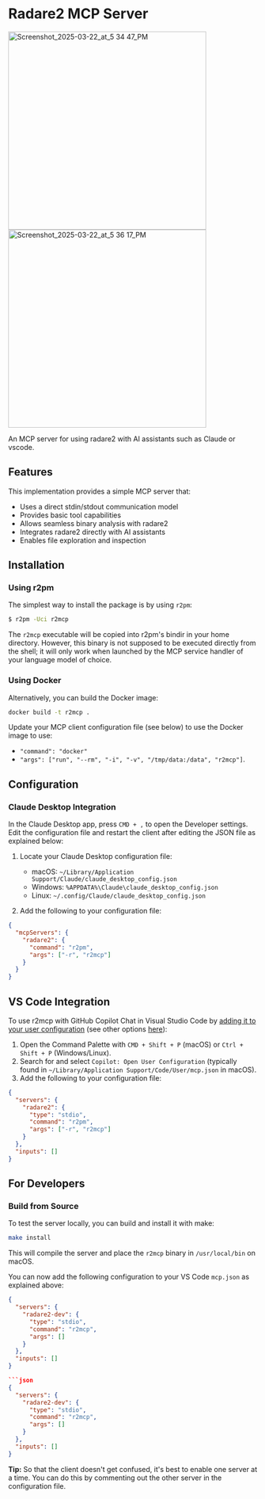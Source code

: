 # Radare2 MCP Server

<img width="400" alt="Screenshot_2025-03-22_at_5 34 47_PM" src="https://github.com/user-attachments/assets/5322c3fc-fc07-4770-96a3-5a6d82d439c2" />
<img width="400" alt="Screenshot_2025-03-22_at_5 36 17_PM" src="https://github.com/user-attachments/assets/132a1de0-6978-4202-8dce-aa3d60551b9a" />

An MCP server for using radare2 with AI assistants such as Claude or vscode.

## Features

This implementation provides a simple MCP server that:

- Uses a direct stdin/stdout communication model
- Provides basic tool capabilities
- Allows seamless binary analysis with radare2
- Integrates radare2 directly with AI assistants
- Enables file exploration and inspection

## Installation

### Using r2pm

The simplest way to install the package is by using `r2pm`:

```bash
$ r2pm -Uci r2mcp
```

The `r2mcp` executable will be copied into r2pm's bindir in your home directory. However, this binary is not supposed to be executed directly from the shell; it will only work when launched by the MCP service handler of your language model of choice.

### Using Docker

Alternatively, you can build the Docker image:

```bash
docker build -t r2mcp .
```

Update your MCP client configuration file (see below) to use the Docker image to use:

- `"command": "docker"`
- `"args": ["run", "--rm", "-i", "-v", "/tmp/data:/data", "r2mcp"]`.

## Configuration

### Claude Desktop Integration

In the Claude Desktop app, press `CMD + ,` to open the Developer settings. Edit the configuration file and restart the client after editing the JSON file as explained below:

1. Locate your Claude Desktop configuration file:

   - macOS: `~/Library/Application Support/Claude/claude_desktop_config.json`
   - Windows: `%APPDATA%\Claude\claude_desktop_config.json`
   - Linux: `~/.config/Claude/claude_desktop_config.json`

2. Add the following to your configuration file:

```json
{
  "mcpServers": {
    "radare2": {
      "command": "r2pm",
      "args": ["-r", "r2mcp"]
    }
  }
}
```

## VS Code Integration

To use r2mcp with GitHub Copilot Chat in Visual Studio Code by [adding it to your user configuration](https://code.visualstudio.com/docs/copilot/chat/mcp-servers#_add-an-mcp-server-to-your-user-configuration) (see other options [here](https://code.visualstudio.com/docs/copilot/chat/mcp-servers#_add-an-mcp-server)):

1. Open the Command Palette with `CMD + Shift + P` (macOS) or `Ctrl + Shift + P` (Windows/Linux).
2. Search for and select `Copilot: Open User Configuration` (typically found in `~/Library/Application Support/Code/User/mcp.json` in macOS).
3. Add the following to your configuration file:

```json
{
  "servers": {
    "radare2": {
      "type": "stdio",
      "command": "r2pm",
      "args": ["-r", "r2mcp"]
    }
  },
  "inputs": []
}
```

## For Developers

### Build from Source

To test the server locally, you can build and install it with make:

```bash
make install
```

This will compile the server and place the `r2mcp` binary in `/usr/local/bin` on macOS.

You can now add the following configuration to your VS Code `mcp.json` as explained above:

```json
{
  "servers": {
    "radare2-dev": {
      "type": "stdio",
      "command": "r2mcp",
      "args": []
    }
  },
  "inputs": []
}

```json
{
  "servers": {
    "radare2-dev": {
      "type": "stdio",
      "command": "r2mcp",
      "args": []
    }
  },
  "inputs": []
}
```

**Tip:** So that the client doesn't get confused, it's best to enable one server at a time. You can do this by commenting out the other server in the configuration file.
